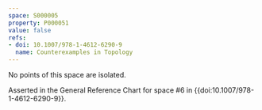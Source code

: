 ```yaml
---
space: S000005
property: P000051
value: false
refs:
- doi: 10.1007/978-1-4612-6290-9
  name: Counterexamples in Topology
---
```


No points of this space are isolated.

Asserted in the General Reference Chart for space #6 in
{{doi:10.1007/978-1-4612-6290-9}}.
